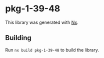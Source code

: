 # pkg-1-39-48

This library was generated with [Nx](https://nx.dev).

## Building

Run `nx build pkg-1-39-48` to build the library.
